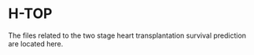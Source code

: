 # H-TOP
The files related to the two stage heart transplantation survival prediction are located here.
